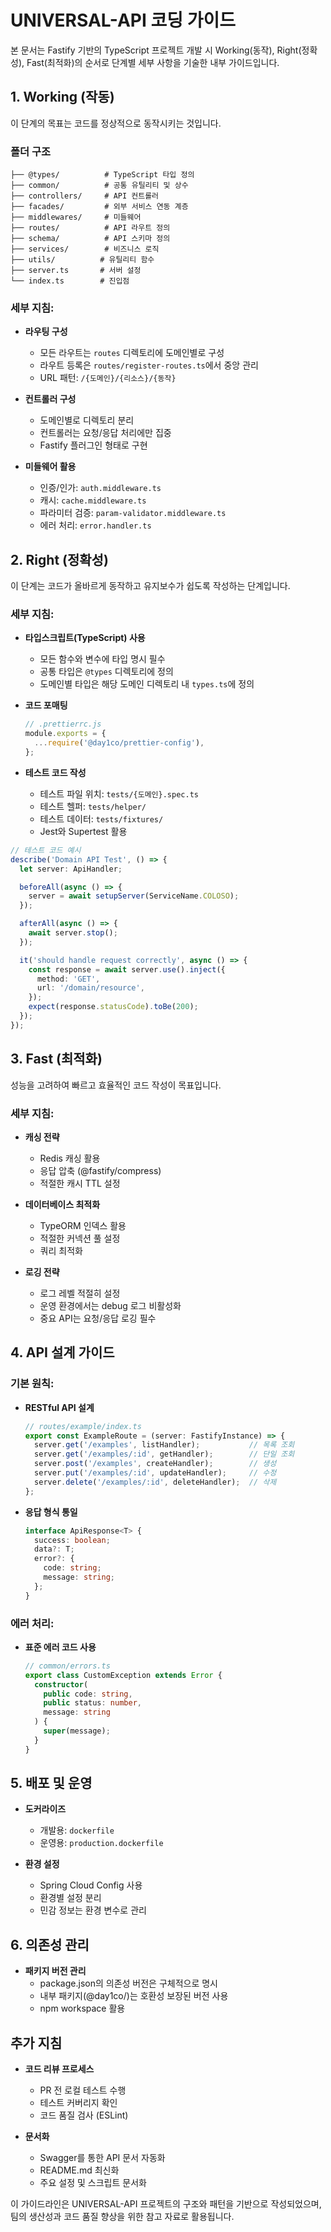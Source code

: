 # UNIVERSAL-API 코딩 가이드

본 문서는 Fastify 기반의 TypeScript 프로젝트 개발 시 Working(동작), Right(정확성), Fast(최적화)의 순서로 단계별 세부 사항을 기술한 내부 가이드입니다.

## 1. Working (작동)

이 단계의 목표는 코드를 정상적으로 동작시키는 것입니다.

### 폴더 구조
```
├── @types/          # TypeScript 타입 정의
├── common/          # 공통 유틸리티 및 상수
├── controllers/     # API 컨트롤러
├── facades/         # 외부 서비스 연동 계층
├── middlewares/     # 미들웨어
├── routes/          # API 라우트 정의
├── schema/          # API 스키마 정의
├── services/        # 비즈니스 로직
├── utils/          # 유틸리티 함수
├── server.ts       # 서버 설정
└── index.ts        # 진입점
```

### 세부 지침:

* **라우팅 구성**
  * 모든 라우트는 `routes` 디렉토리에 도메인별로 구성
  * 라우트 등록은 `routes/register-routes.ts`에서 중앙 관리
  * URL 패턴: `/{도메인}/{리소스}/{동작}`

* **컨트롤러 구성**
  * 도메인별로 디렉토리 분리
  * 컨트롤러는 요청/응답 처리에만 집중
  * Fastify 플러그인 형태로 구현

* **미들웨어 활용**
  * 인증/인가: `auth.middleware.ts`
  * 캐시: `cache.middleware.ts`
  * 파라미터 검증: `param-validator.middleware.ts`
  * 에러 처리: `error.handler.ts`

## 2. Right (정확성)

이 단계는 코드가 올바르게 동작하고 유지보수가 쉽도록 작성하는 단계입니다.

### 세부 지침:

* **타입스크립트(TypeScript) 사용**
  * 모든 함수와 변수에 타입 명시 필수
  * 공통 타입은 `@types` 디렉토리에 정의
  * 도메인별 타입은 해당 도메인 디렉토리 내 `types.ts`에 정의

* **코드 포매팅**
  ```javascript
  // .prettierrc.js
  module.exports = {
    ...require('@day1co/prettier-config'),
  };
  ```

* **테스트 코드 작성**
  * 테스트 파일 위치: `tests/{도메인}.spec.ts`
  * 테스트 헬퍼: `tests/helper/`
  * 테스트 데이터: `tests/fixtures/`
  * Jest와 Supertest 활용

```typescript
// 테스트 코드 예시
describe('Domain API Test', () => {
  let server: ApiHandler;

  beforeAll(async () => {
    server = await setupServer(ServiceName.COLOSO);
  });

  afterAll(async () => {
    await server.stop();
  });

  it('should handle request correctly', async () => {
    const response = await server.use().inject({
      method: 'GET',
      url: '/domain/resource',
    });
    expect(response.statusCode).toBe(200);
  });
});
```

## 3. Fast (최적화)

성능을 고려하여 빠르고 효율적인 코드 작성이 목표입니다.

### 세부 지침:

* **캐싱 전략**
  * Redis 캐싱 활용
  * 응답 압축 (@fastify/compress)
  * 적절한 캐시 TTL 설정

* **데이터베이스 최적화**
  * TypeORM 인덱스 활용
  * 적절한 커넥션 풀 설정
  * 쿼리 최적화

* **로깅 전략**
  * 로그 레벨 적절히 설정
  * 운영 환경에서는 debug 로그 비활성화
  * 중요 API는 요청/응답 로깅 필수

## 4. API 설계 가이드

### 기본 원칙:

* **RESTful API 설계**
  ```typescript
  // routes/example/index.ts
  export const ExampleRoute = (server: FastifyInstance) => {
    server.get('/examples', listHandler);           // 목록 조회
    server.get('/examples/:id', getHandler);        // 단일 조회
    server.post('/examples', createHandler);        // 생성
    server.put('/examples/:id', updateHandler);     // 수정
    server.delete('/examples/:id', deleteHandler);  // 삭제
  };
  ```

* **응답 형식 통일**
  ```typescript
  interface ApiResponse<T> {
    success: boolean;
    data?: T;
    error?: {
      code: string;
      message: string;
    };
  }
  ```

### 에러 처리:

* **표준 에러 코드 사용**
  ```typescript
  // common/errors.ts
  export class CustomException extends Error {
    constructor(
      public code: string,
      public status: number,
      message: string
    ) {
      super(message);
    }
  }
  ```

## 5. 배포 및 운영

* **도커라이즈**
  * 개발용: `dockerfile`
  * 운영용: `production.dockerfile`

* **환경 설정**
  * Spring Cloud Config 사용
  * 환경별 설정 분리
  * 민감 정보는 환경 변수로 관리

## 6. 의존성 관리

* **패키지 버전 관리**
  * package.json의 의존성 버전은 구체적으로 명시
  * 내부 패키지(@day1co/)는 호환성 보장된 버전 사용
  * npm workspace 활용

## 추가 지침

* **코드 리뷰 프로세스**
  * PR 전 로컬 테스트 수행
  * 테스트 커버리지 확인
  * 코드 품질 검사 (ESLint)

* **문서화**
  * Swagger를 통한 API 문서 자동화
  * README.md 최신화
  * 주요 설정 및 스크립트 문서화

이 가이드라인은 UNIVERSAL-API 프로젝트의 구조와 패턴을 기반으로 작성되었으며, 팀의 생산성과 코드 품질 향상을 위한 참고 자료로 활용됩니다. 
